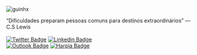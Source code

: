 <p align="left"><img src="https://github-readme-stats.vercel.app/api?username=guinhx&show_icons=true&theme=dracula&title_color=fff" alt="guinhx" /></p> 

“Dificuldades preparam pessoas comuns para destinos extraordinários” — C.S Lewis  
<br> 
[![Twitter Badge](https://img.shields.io/badge/-@guinhx_s_-1ca0f1?style=for-the-badge&labelColor=1ca0f1&logo=twitter&logoColor=white&link=https://twitter.com/guinhx_s/)](https://www.twitter.com/guinhx_s/) 
[![Linkedin Badge](https://img.shields.io/badge/-Diego%20Santos-13324B?style=for-the-badge&logo=Linkedin&logoColor=white&link=https://www.linkedin.com/in/diegosantos18/)](https://www.linkedin.com/in/diegosantos18/) 
<br> 
[![Outlook Badge](https://img.shields.io/badge/-diegosantosaraujo@outlook.com-0078D4?style=for-the-badge&logo=Microsoft%20Outlook&logoColor=white&link=mailto:diegosantosaraujo@outlook.com)](mailto:diegosantosaraujo@outlook.com) 
[![Harpia Badge](https://img.shields.io/badge/-Harpia%20Studios%20Website-ED1C24?style=for-the-badge&logo=none&logoColor=white&link=https://www.harpiastudios.com.br)](https://www.harpiastudios.com.br)
